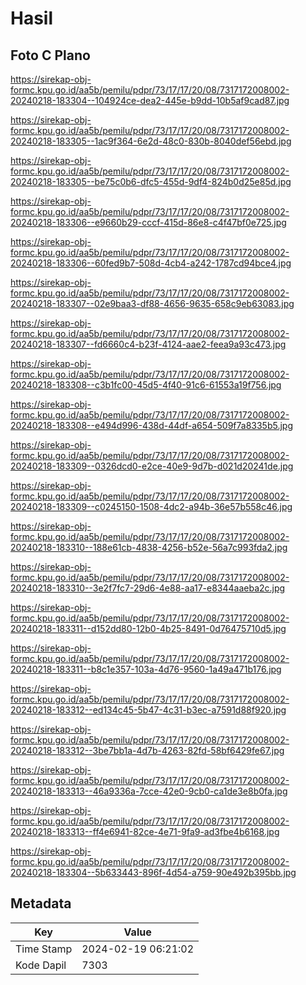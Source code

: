 # Hasil

## Foto C Plano

https://sirekap-obj-formc.kpu.go.id/aa5b/pemilu/pdpr/73/17/17/20/08/7317172008002-20240218-183304--104924ce-dea2-445e-b9dd-10b5af9cad87.jpg

https://sirekap-obj-formc.kpu.go.id/aa5b/pemilu/pdpr/73/17/17/20/08/7317172008002-20240218-183305--1ac9f364-6e2d-48c0-830b-8040def56ebd.jpg

https://sirekap-obj-formc.kpu.go.id/aa5b/pemilu/pdpr/73/17/17/20/08/7317172008002-20240218-183305--be75c0b6-dfc5-455d-9df4-824b0d25e85d.jpg

https://sirekap-obj-formc.kpu.go.id/aa5b/pemilu/pdpr/73/17/17/20/08/7317172008002-20240218-183306--e9660b29-cccf-415d-86e8-c4f47bf0e725.jpg

https://sirekap-obj-formc.kpu.go.id/aa5b/pemilu/pdpr/73/17/17/20/08/7317172008002-20240218-183306--60fed9b7-508d-4cb4-a242-1787cd94bce4.jpg

https://sirekap-obj-formc.kpu.go.id/aa5b/pemilu/pdpr/73/17/17/20/08/7317172008002-20240218-183307--02e9baa3-df88-4656-9635-658c9eb63083.jpg

https://sirekap-obj-formc.kpu.go.id/aa5b/pemilu/pdpr/73/17/17/20/08/7317172008002-20240218-183307--fd6660c4-b23f-4124-aae2-feea9a93c473.jpg

https://sirekap-obj-formc.kpu.go.id/aa5b/pemilu/pdpr/73/17/17/20/08/7317172008002-20240218-183308--c3b1fc00-45d5-4f40-91c6-61553a19f756.jpg

https://sirekap-obj-formc.kpu.go.id/aa5b/pemilu/pdpr/73/17/17/20/08/7317172008002-20240218-183308--e494d996-438d-44df-a654-509f7a8335b5.jpg

https://sirekap-obj-formc.kpu.go.id/aa5b/pemilu/pdpr/73/17/17/20/08/7317172008002-20240218-183309--0326dcd0-e2ce-40e9-9d7b-d021d20241de.jpg

https://sirekap-obj-formc.kpu.go.id/aa5b/pemilu/pdpr/73/17/17/20/08/7317172008002-20240218-183309--c0245150-1508-4dc2-a94b-36e57b558c46.jpg

https://sirekap-obj-formc.kpu.go.id/aa5b/pemilu/pdpr/73/17/17/20/08/7317172008002-20240218-183310--188e61cb-4838-4256-b52e-56a7c993fda2.jpg

https://sirekap-obj-formc.kpu.go.id/aa5b/pemilu/pdpr/73/17/17/20/08/7317172008002-20240218-183310--3e2f7fc7-29d6-4e88-aa17-e8344aaeba2c.jpg

https://sirekap-obj-formc.kpu.go.id/aa5b/pemilu/pdpr/73/17/17/20/08/7317172008002-20240218-183311--d152dd80-12b0-4b25-8491-0d76475710d5.jpg

https://sirekap-obj-formc.kpu.go.id/aa5b/pemilu/pdpr/73/17/17/20/08/7317172008002-20240218-183311--b8c1e357-103a-4d76-9560-1a49a471b176.jpg

https://sirekap-obj-formc.kpu.go.id/aa5b/pemilu/pdpr/73/17/17/20/08/7317172008002-20240218-183312--ed134c45-5b47-4c31-b3ec-a7591d88f920.jpg

https://sirekap-obj-formc.kpu.go.id/aa5b/pemilu/pdpr/73/17/17/20/08/7317172008002-20240218-183312--3be7bb1a-4d7b-4263-82fd-58bf6429fe67.jpg

https://sirekap-obj-formc.kpu.go.id/aa5b/pemilu/pdpr/73/17/17/20/08/7317172008002-20240218-183313--46a9336a-7cce-42e0-9cb0-ca1de3e8b0fa.jpg

https://sirekap-obj-formc.kpu.go.id/aa5b/pemilu/pdpr/73/17/17/20/08/7317172008002-20240218-183313--ff4e6941-82ce-4e71-9fa9-ad3fbe4b6168.jpg

https://sirekap-obj-formc.kpu.go.id/aa5b/pemilu/pdpr/73/17/17/20/08/7317172008002-20240218-183304--5b633443-896f-4d54-a759-90e492b395bb.jpg


## Metadata

| Key        | Value               |
| ---------- | ------------------- |
| Time Stamp | 2024-02-19 06:21:02 |
| Kode Dapil | 7303                |



